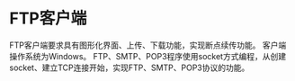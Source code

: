 # FTP客户端
FTP客户端要求具有图形化界面、上传、下载功能，实现断点续传功能。
客户端操作系统为Windows。
FTP、SMTP、POP3程序使用socket方式编程，从创建socket、建立TCP连接开始，实现FTP、SMTP、POP3协议的功能。
